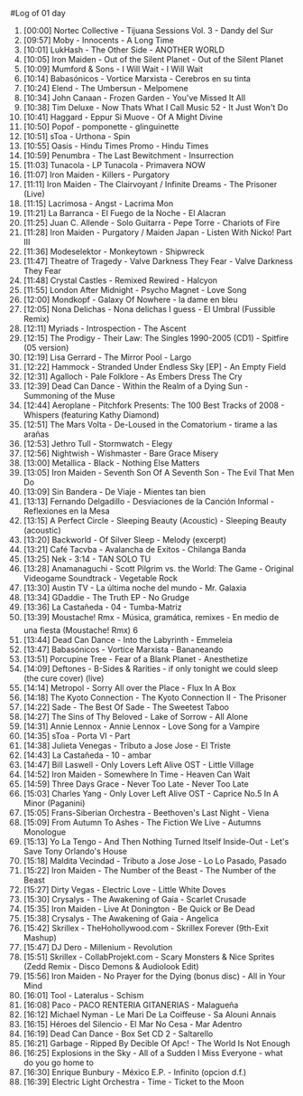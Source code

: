 #Log of 01 day

1. [00:00] Nortec Collective - Tijuana Sessions Vol. 3 - Dandy del Sur
1. [09:57] Moby - Innocents - A Long Time
1. [10:01] LukHash - The Other Side - ANOTHER WORLD
1. [10:05] Iron Maiden - Out of the Silent Planet - Out of the Silent Planet
1. [10:09] Mumford & Sons - I Will Wait - I Will Wait
1. [10:14] Babasónicos - Vortice Marxista - Cerebros en su tinta
1. [10:24] Elend - The Umbersun - Melpomene
1. [10:34] John Canaan - Frozen Garden - You've Missed It All
1. [10:38] Tim Deluxe - Now Thats What I Call Music 52 - It Just Won't Do
1. [10:41] Haggard - Eppur Si Muove - Of A Might Divine
1. [10:50] Popof - pomponette - glinguinette
1. [10:51] sToa - Urthona - Spin
1. [10:55] Oasis - Hindu Times Promo - Hindu Times
1. [10:59] Penumbra - The Last Bewitchment - Insurrection
1. [11:03] Tunacola - LP Tunacola - Primavera NOW
1. [11:07] Iron Maiden - Killers - Purgatory
1. [11:11] Iron Maiden - The Clairvoyant / Infinite Dreams - The Prisoner (Live)
1. [11:15] Lacrimosa - Angst - Lacrima Mon
1. [11:21] La Barranca - El Fuego de la Noche - El Alacran
1. [11:25] Juan C. Allende - Solo Guitarra - Pepe Torre - Chariots of Fire
1. [11:28] Iron Maiden - Purgatory / Maiden Japan - Listen With Nicko! Part III
1. [11:36] Modeselektor - Monkeytown - Shipwreck
1. [11:47] Theatre of Tragedy - Valve Darkness They Fear - Valve Darkness They Fear
1. [11:48] Crystal Castles - Remixed Rewired - Halcyon
1. [11:55] London After Midnight - Psycho Magnet - Love Song
1. [12:00] Mondkopf - Galaxy Of Nowhere - la dame en bleu
1. [12:05] Nona Delichas - Nona delichas I guess - El Umbral (Fussible Remix)
1. [12:11] Myriads - Introspection - The Ascent
1. [12:15] The Prodigy - Their Law: The Singles 1990-2005 (CD1) - Spitfire (05 version)
1. [12:19] Lisa Gerrard - The Mirror Pool - Largo
1. [12:22] Hammock - Stranded Under Endless Sky [EP] - An Empty Field
1. [12:31] Agalloch - Pale Folklore - As Embers Dress The Cry
1. [12:39] Dead Can Dance - Within the Realm of a Dying Sun - Summoning of the Muse
1. [12:44] Aeroplane - Pitchfork Presents: The 100 Best Tracks of 2008 - Whispers (featuring Kathy Diamond)
1. [12:51] The Mars Volta - De-Loused in the Comatorium - tirame a las arañas
1. [12:53] Jethro Tull - Stormwatch - Elegy
1. [12:56] Nightwish - Wishmaster - Bare Grace Misery
1. [13:00] Metallica - Black - Nothing Else Matters
1. [13:05] Iron Maiden - Seventh Son Of A Seventh Son - The Evil That Men Do
1. [13:09] Sin Bandera - De Viaje - Mientes tan bien
1. [13:13] Fernando Delgadillo - Desviaciones de la Canción Informal - Reflexiones en la Mesa
1. [13:15] A Perfect Circle - Sleeping Beauty (Acoustic) - Sleeping Beauty (acoustic)
1. [13:20] Backworld - Of Silver Sleep - Melody (excerpt)
1. [13:21] Café Tacvba - Avalancha de Exitos - Chilanga Banda
1. [13:25] Nek - 3:14 - TAN SOLO TU
1. [13:28] Anamanaguchi - Scott Pilgrim vs. the World: The Game - Original Videogame Soundtrack - Vegetable Rock
1. [13:30] Austin TV - La última noche del mundo - Mr. Galaxia
1. [13:34] GDaddie - The Truth EP - No Grudge
1. [13:36] La Castañeda - 04 - Tumba-Matriz
1. [13:39] Moustache! Rmx - Música, gramática, remixes - En medio de una fiesta (Moustache! Rmx) 6
1. [13:44] Dead Can Dance - Into the Labyrinth - Emmeleia
1. [13:47] Babasónicos - Vortice Marxista - Bananeando
1. [13:51] Porcupine Tree - Fear of a Blank Planet - Anesthetize
1. [14:09] Deftones - B-Sides & Rarities - if only tonight we could sleep (the cure cover) (live)
1. [14:14] Metropol - Sorry All over the Place - Flux In A Box
1. [14:18] The Kyoto Connection - The Kyoto Connection II - The Prisoner
1. [14:22] Sade - The Best Of Sade - The Sweetest Taboo
1. [14:27] The Sins of Thy Beloved - Lake of Sorrow - All Alone
1. [14:31] Annie Lennox - Annie Lennox - Love Song for a Vampire
1. [14:35] sToa - Porta VI - Part
1. [14:38] Julieta Venegas - Tributo a Jose Jose - El Triste
1. [14:43] La Castañeda - 10 - ambar
1. [14:47] Bill Laswell - Only Lovers Left Alive OST - Little Village
1. [14:52] Iron Maiden - Somewhere In Time - Heaven Can Wait
1. [14:59] Three Days Grace - Never Too Late - Never Too Late
1. [15:03] Charles Yang - Only Lover Left Alive OST - Caprice No.5 In A Minor (Paganini)
1. [15:05] Frans-Siberian Orchestra - Beethoven's Last Night - Viena
1. [15:09] From Autumn To Ashes - The Fiction We Live - Autumns Monologue
1. [15:13] Yo La Tengo - And Then Nothing Turned Itself Inside-Out - Let's Save Tony Orlando's House
1. [15:18] Maldita Vecindad - Tributo a Jose Jose - Lo Lo Pasado, Pasado
1. [15:22] Iron Maiden - The Number of the Beast - The Number of the Beast
1. [15:27] Dirty Vegas - Electric Love - Little White Doves
1. [15:30] Crysalys - The Awakening of Gaia - Scarlet Crusade
1. [15:35] Iron Maiden - Live At Donington - Be Quick or Be Dead
1. [15:38] Crysalys - The Awakening of Gaia - Angelica
1. [15:42] Skrillex - TheHohollywood.com - Skrillex Forever (9th-Exit Mashup)
1. [15:47] DJ Dero - Millenium - Revolution
1. [15:51] Skrillex - CollabProjekt.com - Scary Monsters & Nice Sprites (Zedd Remix - Disco Demons & Audiolook Edit)
1. [15:56] Iron Maiden - No Prayer for the Dying (bonus disc) - All in Your Mind
1. [16:01] Tool - Lateralus - Schism
1. [16:08] Paco - PACO RENTERIA GITANERIAS - Malagueña
1. [16:12] Michael Nyman - Le Mari De La Coiffeuse - Sa Alouni Annais
1. [16:15] Héroes del Silencio - El Mar No Cesa - Mar Adentro
1. [16:19] Dead Can Dance - Box Set CD 2 - Saltarello
1. [16:21] Garbage - Ripped By Decible Of Apc! - The World Is Not Enough
1. [16:25] Explosions in the Sky - All of a Sudden I Miss Everyone - what do you go home to
1. [16:30] Enrique Bunbury - México E.P. - Infinito (opcion d.f.)
1. [16:39] Electric Light Orchestra - Time - Ticket to the Moon
